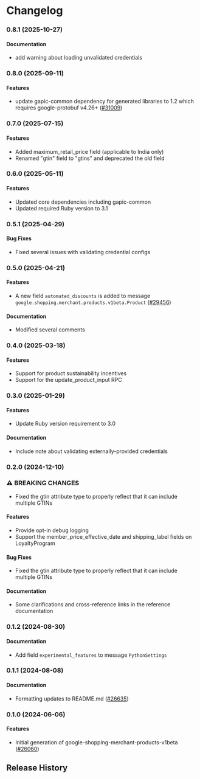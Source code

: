 # Changelog

### 0.8.1 (2025-10-27)

#### Documentation

* add warning about loading unvalidated credentials 

### 0.8.0 (2025-09-11)

#### Features

* update gapic-common dependency for generated libraries to 1.2 which requires google-protobuf v4.26+ ([#31009](https://github.com/googleapis/google-cloud-ruby/issues/31009)) 

### 0.7.0 (2025-07-15)

#### Features

* Added maximum_retail_price field (applicable to India only) 
* Renamed "gtin" field to "gtins" and deprecated the old field 

### 0.6.0 (2025-05-11)

#### Features

* Updated core dependencies including gapic-common 
* Updated required Ruby version to 3.1 

### 0.5.1 (2025-04-29)

#### Bug Fixes

* Fixed several issues with validating credential configs 

### 0.5.0 (2025-04-21)

#### Features

* A new field `automated_discounts` is added to message `google.shopping.merchant.products.v1beta.Product` ([#29456](https://github.com/googleapis/google-cloud-ruby/issues/29456)) 
#### Documentation

* Modified several comments 

### 0.4.0 (2025-03-18)

#### Features

* Support for product sustainability incentives 
* Support for the update_product_input RPC 

### 0.3.0 (2025-01-29)

#### Features

* Update Ruby version requirement to 3.0 
#### Documentation

* Include note about validating externally-provided credentials 

### 0.2.0 (2024-12-10)

### ⚠ BREAKING CHANGES

* Fixed the gtin attribute type to properly reflect that it can include multiple GTINs

#### Features

* Provide opt-in debug logging 
* Support the member_price_effective_date and shipping_label fields on LoyaltyProgram 
#### Bug Fixes

* Fixed the gtin attribute type to properly reflect that it can include multiple GTINs 
#### Documentation

* Some clarifications and cross-reference links in the reference documentation 

### 0.1.2 (2024-08-30)

#### Documentation

* Add field `experimental_features` to message `PythonSettings` 

### 0.1.1 (2024-08-08)

#### Documentation

* Formatting updates to README.md ([#26635](https://github.com/googleapis/google-cloud-ruby/issues/26635)) 

### 0.1.0 (2024-06-06)

#### Features

* Initial generation of google-shopping-merchant-products-v1beta ([#26060](https://github.com/googleapis/google-cloud-ruby/issues/26060)) 

## Release History
